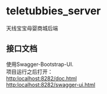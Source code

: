 # teletubbies_server
天线宝宝母婴商城后端

## 接口文档
使用Swagger-Bootstrap-UI.  
项目运行之后打开：  
[http:localhost:8282/doc.html](http:localhost:8282/doc.html, "接口文档")  
[http:localhost:8282/swagger-ui.html](http:localhost:8282/swagger-ui.html, "接口文档")

